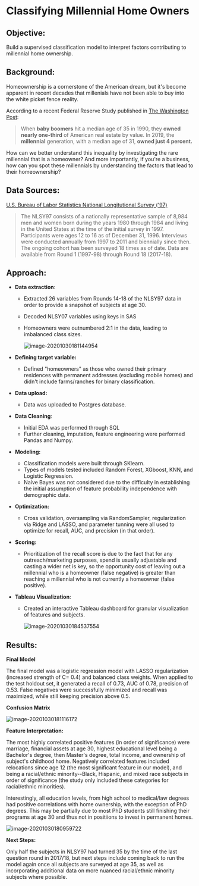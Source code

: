 # Classifying Millennial Home Owners

## Objective:

Build a supervised classification model to interpret factors contributing to millennial home ownership. 

## Background:

Homeownership is a cornerstone of the American dream, but it's become apparent in recent decades that millenials have not been able to buy into the white picket fence reality. 

According to a recent Federal Reserve Study published in [The Washington Post](https://www.washingtonpost.com/business/2020/01/20/millennials-share-us-housing-market-small-shrinking/):

> When **baby boomers** hit a median age of 35 in 1990, they **owned nearly one-third** of American real estate by value. In 2019, the **millennial** generation, with a median age of 31, **owned just 4 percent.**

How can we better understand this inequality by investigating the rare millennial that is a homeowner? And more importantly, if you're a business, how can you spot these millennials by understanding the factors that lead to their homeownership?

## Data Sources:

[U.S. Bureau of Labor Statistics National Longitutional Survey ('97)](https://www.bls.gov/nls/nlsy97.htm) 

> The NLSY97 consists of a nationally representative sample of 8,984 men and women born during the years 1980 through 1984 and living in the United States at the time of the initial survey in 1997. Participants were ages 12 to 16 as of December 31, 1996. Interviews were conducted annually from 1997 to 2011 and biennially since then. The ongoing cohort has been surveyed 18 times as of date. Data are available from Round 1 (1997-98) through Round 18 (2017-18).
>



## Approach: 

- **Data extraction**:

  - Extracted 26 variables from Rounds 14-18 of the NLSY97 data in order to provide a snapshot of subjects at age 30. 

  - Decoded NLSY07 variables using keys in SAS

  - Homeowners were outnumbered 2:1 in the data, leading to imbalanced class sizes. 

    ![image-20201030181144954](/Users/juliaqiao/Documents/Metis/Classifying_Millennial_Home_Ownership/Visualizations/piechart.png)

- **Defining  target variable:** 

  - Defined "homeowners" as those who owned their primary residences with permanent addresses (excluding mobile homes) and didn't include farms/ranches for binary classification. 

- **Data upload:**

  - Data was uploaded to Postgres database.

- **Data Cleaning**:

  -  Initial EDA was performed through SQL
  -  Further cleaning, imputation, feature engineering were performed Pandas and Numpy. 

- **Modeling:**

  - Classification models were built through SKlearn. 
  - Types of models tested included Random Forest, XGboost, KNN, and Logistic Regression.
  - Naive Bayes was not considered due to the difficulty in establishing the initial assumption of feature probability independence with demographic data. 

- **Optimization:**

  - Cross validation, oversampling via RandomSampler, regularization via Ridge and LASSO, and parameter tunning were all used to optimize for recall, AUC, and precision (in that order). 

- **Scoring:**

  - Prioritization of the recall score is due to the fact that for any outreach/marketing purposes, spend is usually adjustable and casting a wider net is key, so the opportunity cost of leaving out a millennial who is a homeowner (false negative) is greater than reaching a millennial who is not currently a homeowner (false positive). 

- **Tableau Visualization**:

  - Created an interactive Tableau dashboard for granular visualization of features and subjects.

    ![image-20201030184537554](/Users/juliaqiao/Documents/Metis/Classifying_Millennial_Home_Ownership/Visualizations/Tableau/tableau_dash.png)

## Results:

**Final Model** 

The final model was a logistic regression model with LASSO regularization (increased strength of C= 0.4) and balanced class weights. When applied to the test holdout set, it generated a recall of 0.73, AUC of 0.78, precision of 0.53.  False negatives were successfully minimized and recall was maximized, while still keeping precision above 0.5. 

**Confusion Matrix**

![image-20201030181116172](/Users/juliaqiao/Documents/Metis/Classifying_Millennial_Home_Ownership/Visualizations/confusion_matrix.png)



**Feature Interpretation:**

The most highly correlated positive features (in order of significance) were marriage, financial assets at age 30, highest educational level being a Bachelor's degree, then Master's degree, total income, and ownership of subject's childhood home. Negatively correlated features included relocations since age 12 (the most significant feature in our model), and being a racial/ethnic minority--Black, Hispanic, and mixed race subjects in order of significance (the study only included these categories for racial/ethnic minorities). 

Interestingly, all education levels, from high school to medical/law degrees had positive correlations with home ownership, with the exception of PhD degrees. This may be partially due to most PhD students still finishing their programs at age 30 and thus not in positiions to invest in permanent homes. 

![image-20201030180959722](/Users/juliaqiao/Documents/Metis/Classifying_Millennial_Home_Ownership/Visualizations/Top_5_features.png)

**Next Steps:**

Only half the subjects in NLSY97 had turned 35 by the time of the last question round in 2017/18, but next steps include coming back to run the model again once all subjects are surveyed at age 35, as well as  incorporating additional data on more nuanced racial/ethnic minority subjects where possible.



